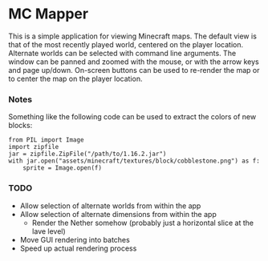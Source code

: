 # MC Mapper

This is a simple application for viewing Minecraft maps.  The default view is that
of the most recently played world, centered on the player location.  Alternate worlds
can be selected with command line arguments.  The window can be panned and zoomed
with the mouse, or with the arrow keys and page up/down.  On-screen buttons can
be used to re-render the map or to center the map on the player location.

### Notes

Something like the following code can be used to extract the colors of new blocks:
```
from PIL import Image
import zipfile
jar = zipfile.ZipFile("/path/to/1.16.2.jar")
with jar.open("assets/minecraft/textures/block/cobblestone.png") as f:
    sprite = Image.open(f)
```

### TODO
* Allow selection of alternate worlds from within the app
* Allow selection of alternate dimensions from within the app
  * Render the Nether somehow (probably just a horizontal slice at the lave level)
* Move GUI rendering into batches
* Speed up actual rendering process
